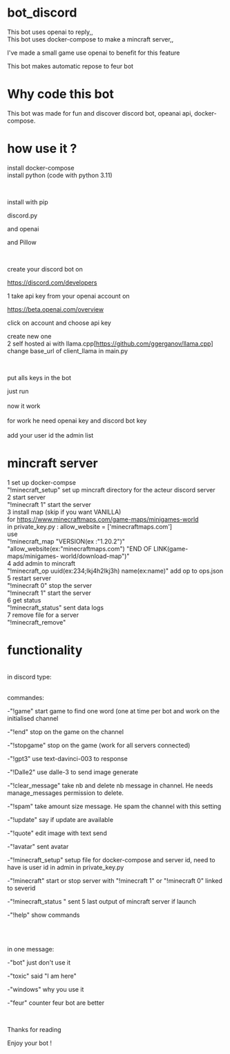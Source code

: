 # bot_discord 

This bot uses openai to reply,, <br />
This bot uses docker-compose to make a mincraft server,, <br />

I've made a small game use openai to benefit for this feature <br />

This bot makes automatic repose to feur bot <br />

# Why code this bot 

This bot was made for fun and discover discord bot, opeanai api, docker-compose. <br />

# how use it ?

install docker-compose <br />
install python (code with python 3.11) <br />

<br />

install with pip <br />

discord.py <br />

and openai <br />

and Pillow <br />

<br />

create your discord bot on<br />

https://discord.com/developers<br />

1 take api key from your openai account on <br />

https://beta.openai.com/overview<br />

click on account and choose api key <br />

create new one <br />
2 
self hosted ai with llama.cpp[https://github.com/ggerganov/llama.cpp]
change base_url of client_llama in main.py

<br />

put alls keys in the bot <br />

just run <br />
<br />
now it work<br />
<br />
for work he need openai key and discord bot key<br />
<br />
add your user id the admin list

# mincraft server 
  1 set up docker-compse<br />
  "!minecraft_setup" set up mincraft directory for the acteur discord server <br />
  2 start server <br />
  "!minecraft 1" start the server<br />
  3 install map (skip if you want VANILLA)<br />
  for https://www.minecraftmaps.com/game-maps/minigames-world<br />
  in private_key.py : allow_website = ['minecraftmaps.com']<br />
  use<br />
  "!minecraft_map "VERSION(ex :"1.20.2")" "allow_website(ex:"minecraftmaps.com") "END OF LINK(game-maps/minigames-  world/download-map")" <br />
  4 add admin to mincraft <br />
  "!minecraft_op uuid(ex:234;lkj4h2lkj3h) name(ex:name)" add op to ops.json
  5 restart server <br />
  "!minecraft 0" stop the server<br />
  "!minecraft 1" start the server<br />
  6 get status <br />
    "!minecraft_status" sent data logs <br />
  7 remove file for a server <br />
    "!minecraft_remove"
  

# functionality <br />
<br />
in discord type: <br />

<br />

commandes:<br />

-"!game" start game to find one word (one at time per bot and work on the initialised channel<br />

-"!end" stop on the game on the channel <br />

-"!stopgame" stop on the game (work for all servers connected)<br />

-"!gpt3" use text-davinci-003 to response <br />

-"!Dalle2" use dalle-3 to send image generate<br />

-"!clear_message" take nb and delete nb message in channel. He needs manage_messages permission to delete.<br />

-"!spam" take amount size message. He spam the channel with this setting<br />

-"!update" say if update are available<br />

-"!quote" edit image with text send <br />

-"!avatar" sent avatar <br />

-"!minecraft_setup" setup file for docker-compose and server id, need to have is user id in admin in private_key.py<br />

-"!minecraft" start or stop server with "!minecraft 1" or "!minecraft 0" linked to severid <br />

-"!minecraft_status " sent 5 last output of mincraft server if launch <br />

-"!help" show commands<br />

<br />

<br />

in one message: <br />

-"bot" just don't use it <br />

-"toxic" said "I am here"<br />

-"windows" why you use it <br />

-"feur" counter feur bot are better<br />

<br />

Thanks for reading<br />

Enjoy your bot ! <br />

